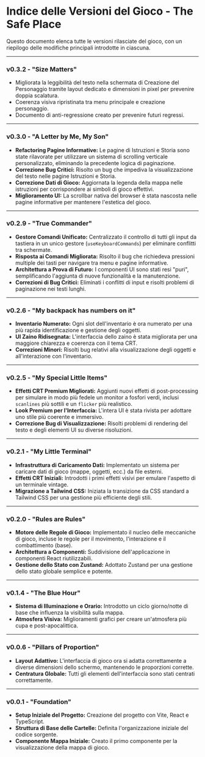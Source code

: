 # Indice delle Versioni del Gioco - The Safe Place

Questo documento elenca tutte le versioni rilasciate del gioco, con un riepilogo delle modifiche principali introdotte in ciascuna.

---

### v0.3.2 - "Size Matters"
- Migliorata la leggibilità del testo nella schermata di Creazione del Personaggio tramite layout dedicato e dimensioni in pixel per prevenire doppia scalatura.
- Coerenza visiva ripristinata tra menu principale e creazione personaggio.
- Documento di anti-regressione creato per prevenire futuri regressi.

---

### v0.3.0 - "A Letter by Me, My Son"
- **Refactoring Pagine Informative:** Le pagine di Istruzioni e Storia sono state rilavorate per utilizzare un sistema di scrolling verticale personalizzato, eliminando la precedente logica di paginazione.
- **Correzione Bug Critici:** Risolto un bug che impediva la visualizzazione del testo nelle pagine Istruzioni e Storia.
- **Correzione Dati di Gioco:** Aggiornata la legenda della mappa nelle istruzioni per corrispondere ai simboli di gioco effettivi.
- **Miglioramento UI:** La scrollbar nativa del browser è stata nascosta nelle pagine informative per mantenere l'estetica del gioco.

---

### v0.2.9 - "True Commander"
- **Gestore Comandi Unificato:** Centralizzato il controllo di tutti gli input da tastiera in un unico gestore (`useKeyboardCommands`) per eliminare conflitti tra schermate.
- **Risposta ai Comandi Migliorata:** Risolto il bug che richiedeva pressioni multiple dei tasti per navigare tra menu e pagine informative.
- **Architettura a Prova di Futuro:** I componenti UI sono stati resi "puri", semplificando l'aggiunta di nuove funzionalità e la manutenzione.
- **Correzioni di Bug Critici:** Eliminati i conflitti di input e risolti problemi di paginazione nei testi lunghi.

---

### v0.2.6 - "My backpack has numbers on it"
- **Inventario Numerato:** Ogni slot dell'inventario è ora numerato per una più rapida identificazione e gestione degli oggetti.
- **UI Zaino Ridisegnata:** L'interfaccia dello zaino è stata migliorata per una maggiore chiarezza e coerenza con il tema CRT.
- **Correzioni Minori:** Risolti bug relativi alla visualizzazione degli oggetti e all'interazione con l'inventario.

---

### v0.2.5 - "My Special Little Items"
- **Effetti CRT Premium Migliorati:** Aggiunti nuovi effetti di post-processing per simulare in modo più fedele un monitor a fosfori verdi, inclusi `scanlines` più sottili e un `flicker` più realistico.
- **Look Premium per l'Interfaccia:** L'intera UI è stata rivista per adottare uno stile più coerente e immersivo.
- **Correzione Bug di Visualizzazione:** Risolti problemi di rendering del testo e degli elementi UI su diverse risoluzioni.

---

### v0.2.1 - "My Little Terminal"
- **Infrastruttura di Caricamento Dati:** Implementato un sistema per caricare dati di gioco (mappe, oggetti, ecc.) da file esterni.
- **Effetti CRT Iniziali:** Introdotti i primi effetti visivi per emulare l'aspetto di un terminale vintage.
- **Migrazione a Tailwind CSS:** Iniziata la transizione da CSS standard a Tailwind CSS per una gestione più efficiente degli stili.

---

### v0.2.0 - "Rules are Rules"
- **Motore delle Regole di Gioco:** Implementato il nucleo delle meccaniche di gioco, incluse le regole per il movimento, l'interazione e il combattimento (base).
- **Architettura a Componenti:** Suddivisione dell'applicazione in componenti React riutilizzabili.
- **Gestione dello Stato con Zustand:** Adottato Zustand per una gestione dello stato globale semplice e potente.

---

### v0.1.4 - "The Blue Hour"
- **Sistema di Illuminazione e Orario:** Introdotto un ciclo giorno/notte di base che influenza la visibilità sulla mappa.
- **Atmosfera Visiva:** Miglioramenti grafici per creare un'atmosfera più cupa e post-apocalittica.

---

### v0.0.6 - "Pillars of Proportion"
- **Layout Adattivo:** L'interfaccia di gioco ora si adatta correttamente a diverse dimensioni dello schermo, mantenendo le proporzioni corrette.
- **Centratura Globale:** Tutti gli elementi dell'interfaccia sono stati centrati correttamente.

---

### v0.0.1 - "Foundation"
- **Setup Iniziale del Progetto:** Creazione del progetto con Vite, React e TypeScript.
- **Struttura di Base delle Cartelle:** Definita l'organizzazione iniziale del codice sorgente.
- **Componente Mappa Iniziale:** Creato il primo componente per la visualizzazione della mappa di gioco.
